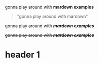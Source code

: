gonna play around with **mardown examples**

> "gonna play around with mardown" 

gonna play around with __*mardown examples*__


~~gonna play around with __*mardown examples*__~~

# header 1
